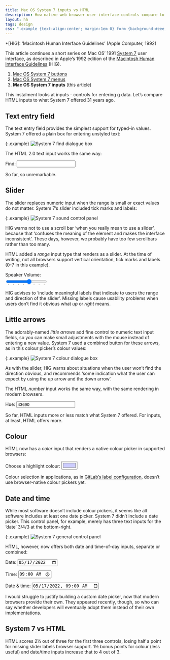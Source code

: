 ```yaml
---
title: Mac OS System 7 inputs vs HTML
description: How native web browser user-interface controls compare to Mac OS 31 years ago
layout: hh
tags: design
css: ".example {text-align:center; margin:1em 0} form {background:#eee;padding:1em;margin:1em 2em; width:32em} #volume{margin-top:0.5em}"
---
```


*[HIG]: ‘Macintosh Human Interface Guidelines’ (Apple Computer, 1992)

This article continues a short series on Mac OS’ 1991 
[System 7](https://en.wikipedia.org/wiki/System_7)
user interface, as described in Apple’s 1992 edition of the
[Macintosh Human Interface Guidelines](https://dl.acm.org/doi/book/10.5555/573097) (HIG).

1. [Mac OS System 7 buttons](system-7-buttons)
2. [Mac OS System 7 menus](system-7-menus)
3. **Mac OS System 7 inputs** (this article)

This instalment looks at inputs - controls for entering g data.
Let’s compare HTML inputs to what System 7 offered 31 years ago.

## Text entry field

The text entry field provides the simplest support for typed-in values.
System 7 offered a plain box for entering unstyled text:

{:.example}
![System 7 find dialogue box](system-7/dialogue-box-find.webp)

The HTML 2.0 text input works the same way:

<form>
<label for=find>Find:</label>
<input id=find>
</form>

So far, so unremarkable.

## Slider

The slider replaces numeric input when the range is small or exact values do not matter.
System 7’s slider included tick marks and labels:

{:.example}
![System 7 sound control panel](system-7/control-panel-sound.webp)

HIG warns not to use a scroll bar ‘when you really mean to use a slider’,
because that ‘confuses the meaning of the element and makes the interface inconsistent’.
These days, however, we probably have too few scrollbars rather than too many.

HTML added a _range_ input type that renders as a slider.
At the time of writing, not all browsers support vertical orientation, tick marks and labels (0-7 in this example).

<form>
<label for=volume>Speaker Volume:</label>
<br><input id=volume type=range min=0 max=7 list=tickmarks>
<datalist id=tickmarks>
<option value=0>0</option>
<option value=1>1</option>
<option value=2>2</option>
<option value=3>3</option>
<option value=4>4</option>
<option value=5>5</option>
<option value=6>6</option>
<option value=7>7</option>
</datalist>
</form>

HIG advises to ‘include meaningful labels that indicate to users the range and direction of the slider’.
Missing labels cause usability problems when users don’t find it obvious what _up_ or _right_ means.

## Little arrows

The adorably-named _little arrows_ add fine control to numeric text input fields, so you can make small adjustments with the mouse instead of entering a new value.
System 7 used a combined button for these arrows, as in this colour picker’s colour values:

{:.example}
![System 7 colour dialogue box](system-7/dialogue-box-colour.webp)

As with the slider, HIG warns about situations when the user won’t find the direction obvious, 
and recommends ‘some indication what the user can expect by using the up arrow and the down arrow’.

The HTML _number_ input works the same way, with the same rendering in modern browsers.

<form>
<label for=hue>Hue:</label>
<input id=hue type=number value=43690>
</form>

So far, HTML inputs more or less match what System 7 offered.
For inputs, at least, HTML offers more.

## Colour

HTML now has a _color_ input that renders a native colour picker in supported browsers:

<form>
<label for=highlight>Choose a highlight colour:</label>
<input id=highlight type=color value="#ccccff">
</form>

Colour selection in applications, as in
[GitLab’s label configuration](https://about.gitlab.com/releases/2014/08/22/gitlab-7-dot-2-released-with-better-labels/), doesn’t use browser-native colour pickers yet.

## Date and time

While most software doesn’t include colour pickers, it seems like all software includes at least one date picker.
System 7 didn’t include a date picker.
This control panel, for example, merely has three text inputs for the ‘date’ 3/4/3 at the bottom-right.

{:.example}
![System 7 general control panel](system-7/control-panel-general.webp)

HTML, however, now offers both date and time-of-day inputs, separate or combined:

<form>
<p><label for=date>Date:</label> <input id=date type=date value="2022-05-17"></p>
<p><label for=time>Time:</label> <input id=time type=time value="09:00"></p>
<p><label for=datetime>Date &amp; time:</label> <input id=datetime type="datetime-local" value="2022-05-17T09:00"></p>
</form>

I would struggle to justify building a custom date picker, now that modern browsers provide their own.
They appeared recently, though, so who can say whether developers will eventually adopt them instead of their own implementations.

## System 7 vs HTML

HTML scores 2½ out of three for the first three controls, losing half a point for missing slider labels browser support.
1½ bonus points for colour (less useful) and date/time inputs increase that to 4 out of 3.
